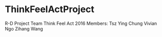 # ThinkFeelActProject
R-D Project 
Team Think Feel Act
2016 Members:
Tsz Ying Chung
Vivian Ngo
Zihang Wang
